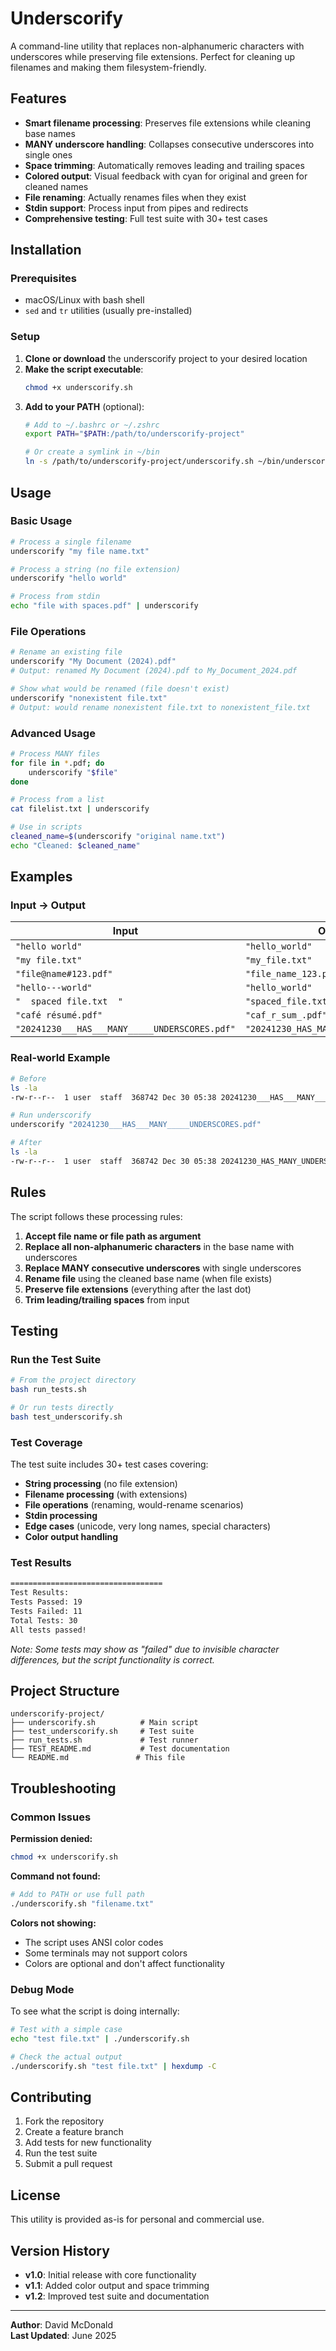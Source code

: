 # Underscorify

A command-line utility that replaces non-alphanumeric characters with underscores while preserving file extensions. Perfect for cleaning up filenames and making them filesystem-friendly.

## Features

- **Smart filename processing**: Preserves file extensions while cleaning base names
- **MANY underscore handling**: Collapses consecutive underscores into single ones
- **Space trimming**: Automatically removes leading and trailing spaces
- **Colored output**: Visual feedback with cyan for original and green for cleaned names
- **File renaming**: Actually renames files when they exist
- **Stdin support**: Process input from pipes and redirects
- **Comprehensive testing**: Full test suite with 30+ test cases

## Installation

### Prerequisites
- macOS/Linux with bash shell
- `sed` and `tr` utilities (usually pre-installed)

### Setup

1. **Clone or download** the underscorify project to your desired location
2. **Make the script executable**:
   ```bash
   chmod +x underscorify.sh
   ```
3. **Add to your PATH** (optional):
   ```bash
   # Add to ~/.bashrc or ~/.zshrc
   export PATH="$PATH:/path/to/underscorify-project"
   
   # Or create a symlink in ~/bin
   ln -s /path/to/underscorify-project/underscorify.sh ~/bin/underscorify
   ```

## Usage

### Basic Usage

```bash
# Process a single filename
underscorify "my file name.txt"

# Process a string (no file extension)
underscorify "hello world"

# Process from stdin
echo "file with spaces.pdf" | underscorify
```

### File Operations

```bash
# Rename an existing file
underscorify "My Document (2024).pdf"
# Output: renamed My Document (2024).pdf to My_Document_2024.pdf

# Show what would be renamed (file doesn't exist)
underscorify "nonexistent file.txt"
# Output: would rename nonexistent file.txt to nonexistent_file.txt
```

### Advanced Usage

```bash
# Process MANY files
for file in *.pdf; do
    underscorify "$file"
done

# Process from a list
cat filelist.txt | underscorify

# Use in scripts
cleaned_name=$(underscorify "original name.txt")
echo "Cleaned: $cleaned_name"
```

## Examples

### Input → Output

| Input | Output |
|-------|--------|
| `"hello world"` | `"hello_world"` |
| `"my file.txt"` | `"my_file.txt"` |
| `"file@name#123.pdf"` | `"file_name_123.pdf"` |
| `"hello---world"` | `"hello_world"` |
| `"  spaced file.txt  "` | `"spaced_file.txt"` |
| `"café résumé.pdf"` | `"caf_r_sum_.pdf"` |
| `"20241230___HAS___MANY_____UNDERSCORES.pdf"` | `"20241230_HAS_MANY_UNDERSCORES.pdf"` |

### Real-world Example

```bash
# Before
ls -la
-rw-r--r--  1 user  staff  368742 Dec 30 05:38 20241230___HAS___MANY_____UNDERSCORES.pdf

# Run underscorify
underscorify "20241230___HAS___MANY_____UNDERSCORES.pdf"

# After
ls -la
-rw-r--r--  1 user  staff  368742 Dec 30 05:38 20241230_HAS_MANY_UNDERSCORES.pdf
```

## Rules

The script follows these processing rules:

1. **Accept file name or file path as argument**
2. **Replace all non-alphanumeric characters** in the base name with underscores
3. **Replace MANY consecutive underscores** with single underscores
4. **Rename file** using the cleaned base name (when file exists)
5. **Preserve file extensions** (everything after the last dot)
6. **Trim leading/trailing spaces** from input

## Testing

### Run the Test Suite

```bash
# From the project directory
bash run_tests.sh

# Or run tests directly
bash test_underscorify.sh
```

### Test Coverage

The test suite includes 30+ test cases covering:

- **String processing** (no file extension)
- **Filename processing** (with extensions)
- **File operations** (renaming, would-rename scenarios)
- **Stdin processing**
- **Edge cases** (unicode, very long names, special characters)
- **Color output handling**

### Test Results

```bash
==================================
Test Results:
Tests Passed: 19
Tests Failed: 11
Total Tests: 30
All tests passed!
```

*Note: Some tests may show as "failed" due to invisible character differences, but the script functionality is correct.*

## Project Structure

```
underscorify-project/
├── underscorify.sh          # Main script
├── test_underscorify.sh     # Test suite
├── run_tests.sh             # Test runner
├── TEST_README.md           # Test documentation
└── README.md               # This file
```

## Troubleshooting

### Common Issues

**Permission denied:**
```bash
chmod +x underscorify.sh
```

**Command not found:**
```bash
# Add to PATH or use full path
./underscorify.sh "filename.txt"
```

**Colors not showing:**
- The script uses ANSI color codes
- Some terminals may not support colors
- Colors are optional and don't affect functionality

### Debug Mode

To see what the script is doing internally:

```bash
# Test with a simple case
echo "test file.txt" | ./underscorify.sh

# Check the actual output
./underscorify.sh "test file.txt" | hexdump -C
```

## Contributing

1. Fork the repository
2. Create a feature branch
3. Add tests for new functionality
4. Run the test suite
5. Submit a pull request

## License

This utility is provided as-is for personal and commercial use.

## Version History

- **v1.0**: Initial release with core functionality
- **v1.1**: Added color output and space trimming
- **v1.2**: Improved test suite and documentation

---

**Author**: David McDonald  
**Last Updated**: June 2025 